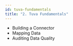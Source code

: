 ```yaml
---
id: tuva-fundamentals
title: "2. Tuva Fundamentals"
---
```


- Building a Connector
- Mapping Data
- Auditing Data Quality